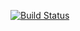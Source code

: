 [![Build Status](https://travis-ci.org/mattj1909/CSE110Lab5.svg?branch=master)](https://travis-ci.org/mattj1909/CSE110Lab5)
